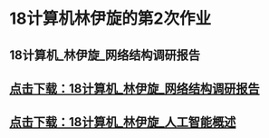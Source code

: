# 18计算机林伊旋的第2次作业
## 18计算机_林伊旋_网络结构调研报告
##  [ 点击下载：18计算机_林伊旋_网络结构调研报告 ]( https://github.com/linyiixuan/second-homework/blob/master/%E7%BD%91%E7%BB%9C%E5%9F%BA%E6%9C%AC%E7%BB%93%E6%9E%84%E8%B0%83%E7%A0%94.docx )
##   [ 点击下载：18计算机_林伊旋_人工智能概述 ]( https://github.com/linyiixuan/second-homework/blob/master/%E4%BA%BA%E5%B7%A5%E6%99%BA%E8%83%BD%E6%A6%82%E8%BF%B0ppt.pptx )
